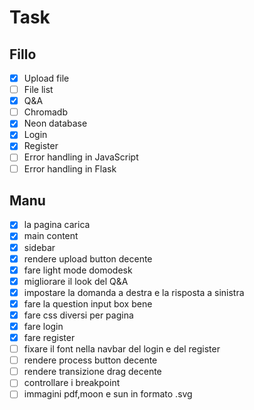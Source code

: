 # Task

## Fillo

- [x] Upload file
- [ ] File list
- [x] Q&A
- [ ] Chromadb
- [x] Neon database
- [x] Login
- [x] Register
- [ ] Error handling in JavaScript
- [ ] Error handling in Flask

## Manu

- [x] la pagina carica
- [x] main content
- [x] sidebar
- [x] rendere upload button decente
- [x] fare light mode domodesk
- [x] migliorare il look del Q&A
- [x] impostare la domanda a destra e la risposta a sinistra
- [x] fare la question input box bene
- [x] fare css diversi per pagina
- [x] fare login
- [x] fare register
- [ ] fixare il font nella navbar del login e del register
- [ ] rendere process button decente
- [ ] rendere transizione drag decente
- [ ] controllare i breakpoint
- [ ] immagini pdf,moon e sun in formato .svg
